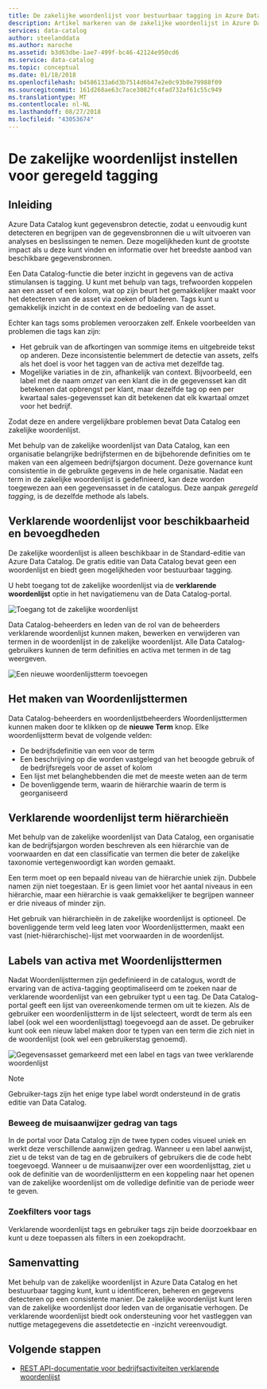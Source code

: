 ```yaml
---
title: De zakelijke woordenlijst voor bestuurbaar tagging in Azure Data Catalog instellen
description: Artikel markeren van de zakelijke woordenlijst in Azure Data Catalog voor het definiëren en met behulp van een algemeen bedrijfsjargon op tag geregistreerde gegevensassets.
services: data-catalog
author: steelanddata
ms.author: maroche
ms.assetid: b3d63dbe-1ae7-499f-bc46-42124e950cd6
ms.service: data-catalog
ms.topic: conceptual
ms.date: 01/18/2018
ms.openlocfilehash: b4586133a6d3b7514d6b47e2e0c93b0e79988f09
ms.sourcegitcommit: 161d268ae63c7ace3082fc4fad732af61c55c949
ms.translationtype: MT
ms.contentlocale: nl-NL
ms.lasthandoff: 08/27/2018
ms.locfileid: "43053674"
---
```

# <a name="set-up-the-business-glossary-for-governed-tagging"></a>De zakelijke woordenlijst instellen voor geregeld tagging
## <a name="introduction"></a>Inleiding
Azure Data Catalog kunt gegevensbron detectie, zodat u eenvoudig kunt detecteren en begrijpen van de gegevensbronnen die u wilt uitvoeren van analyses en beslissingen te nemen. Deze mogelijkheden kunt de grootste impact als u deze kunt vinden en informatie over het breedste aanbod van beschikbare gegevensbronnen.

Een Data Catalog-functie die beter inzicht in gegevens van de activa stimulansen is tagging. U kunt met behulp van tags, trefwoorden koppelen aan een asset of een kolom, wat op zijn beurt het gemakkelijker maakt voor het detecteren van de asset via zoeken of bladeren. Tags kunt u gemakkelijk inzicht in de context en de bedoeling van de asset.

Echter kan tags soms problemen veroorzaken zelf. Enkele voorbeelden van problemen die tags kan zijn:

* Het gebruik van de afkortingen van sommige items en uitgebreide tekst op anderen. Deze inconsistentie belemmert de detectie van assets, zelfs als het doel is voor het taggen van de activa met dezelfde tag.
* Mogelijke variaties in de zin, afhankelijk van context. Bijvoorbeeld, een label met de naam *omzet* van een klant die in de gegevensset kan dit betekenen dat opbrengst per klant, maar dezelfde tag op een per kwartaal sales-gegevensset kan dit betekenen dat elk kwartaal omzet voor het bedrijf.  

Zodat deze en andere vergelijkbare problemen bevat Data Catalog een zakelijke woordenlijst.

Met behulp van de zakelijke woordenlijst van Data Catalog, kan een organisatie belangrijke bedrijfstermen en de bijbehorende definities om te maken van een algemeen bedrijfsjargon document. Deze governance kunt consistentie in de gebruikte gegevens in de hele organisatie. Nadat een term in de zakelijke woordenlijst is gedefinieerd, kan deze worden toegewezen aan een gegevensasset in de catalogus. Deze aanpak *geregeld tagging*, is de dezelfde methode als labels.

## <a name="glossary-availability-and-privileges"></a>Verklarende woordenlijst voor beschikbaarheid en bevoegdheden
De zakelijke woordenlijst is alleen beschikbaar in de Standard-editie van Azure Data Catalog. De gratis editie van Data Catalog bevat geen een woordenlijst en biedt geen mogelijkheden voor bestuurbaar tagging.

U hebt toegang tot de zakelijke woordenlijst via de **verklarende woordenlijst** optie in het navigatiemenu van de Data Catalog-portal.  

![Toegang tot de zakelijke woordenlijst](./media/data-catalog-how-to-business-glossary/01-portal-menu.png)

Data Catalog-beheerders en leden van de rol van de beheerders verklarende woordenlijst kunnen maken, bewerken en verwijderen van termen in de woordenlijst in de zakelijke woordenlijst. Alle Data Catalog-gebruikers kunnen de term definities en activa met termen in de tag weergeven.

![Een nieuwe woordenlijstterm toevoegen](./media/data-catalog-how-to-business-glossary/02-new-term.png)

## <a name="creating-glossary-terms"></a>Het maken van Woordenlijsttermen
Data Catalog-beheerders en woordenlijstbeheerders Woordenlijsttermen kunnen maken door te klikken op de **nieuwe Term** knop. Elke woordenlijstterm bevat de volgende velden:

* De bedrijfsdefinitie van een voor de term
* Een beschrijving op die worden vastgelegd van het beoogde gebruik of de bedrijfsregels voor de asset of kolom
* Een lijst met belanghebbenden die met de meeste weten aan de term
* De bovenliggende term, waarin de hiërarchie waarin de term is georganiseerd

## <a name="glossary-term-hierarchies"></a>Verklarende woordenlijst term hiërarchieën
Met behulp van de zakelijke woordenlijst van Data Catalog, een organisatie kan de bedrijfsjargon worden beschreven als een hiërarchie van de voorwaarden en dat een classificatie van termen die beter de zakelijke taxonomie vertegenwoordigt kan worden gemaakt.

Een term moet op een bepaald niveau van de hiërarchie uniek zijn. Dubbele namen zijn niet toegestaan. Er is geen limiet voor het aantal niveaus in een hiërarchie, maar een hiërarchie is vaak gemakkelijker te begrijpen wanneer er drie niveaus of minder zijn.

Het gebruik van hiërarchieën in de zakelijke woordenlijst is optioneel. De bovenliggende term veld leeg laten voor Woordenlijsttermen, maakt een vast (niet-hiërarchische)-lijst met voorwaarden in de woordenlijst.  

## <a name="tagging-assets-with-glossary-terms"></a>Labels van activa met Woordenlijsttermen
Nadat Woordenlijsttermen zijn gedefinieerd in de catalogus, wordt de ervaring van de activa-tagging geoptimaliseerd om te zoeken naar de verklarende woordenlijst van een gebruiker typt u een tag. De Data Catalog-portal geeft een lijst van overeenkomende termen om uit te kiezen. Als de gebruiker een woordenlijstterm in de lijst selecteert, wordt de term als een label (ook wel een woordenlijsttag) toegevoegd aan de asset. De gebruiker kunt ook een nieuw label maken door te typen van een term die zich niet in de woordenlijst (ook wel een gebruikerstag genoemd).

![Gegevensasset gemarkeerd met een label en tags van twee verklarende woordenlijst](./media/data-catalog-how-to-business-glossary/03-tagged-asset.png)

> [!NOTE]
> Gebruiker-tags zijn het enige type label wordt ondersteund in de gratis editie van Data Catalog.
>
>

### <a name="hover-behavior-on-tags"></a>Beweeg de muisaanwijzer gedrag van tags
In de portal voor Data Catalog zijn de twee typen codes visueel uniek en werkt deze verschillende aanwijzen gedrag. Wanneer u een label aanwijst, ziet u de tekst van de tag en de gebruikers of gebruikers die de code hebt toegevoegd. Wanneer u de muisaanwijzer over een woordenlijsttag, ziet u ook de definitie van de woordenlijstterm en een koppeling naar het openen van de zakelijke woordenlijst om de volledige definitie van de periode weer te geven.

### <a name="search-filters-for-tags"></a>Zoekfilters voor tags
Verklarende woordenlijst tags en gebruiker tags zijn beide doorzoekbaar en kunt u deze toepassen als filters in een zoekopdracht.

## <a name="summary"></a>Samenvatting
Met behulp van de zakelijke woordenlijst in Azure Data Catalog en het bestuurbaar tagging kunt, kunt u identificeren, beheren en gegevens detecteren op een consistente manier. De zakelijke woordenlijst kunt leren van de zakelijke woordenlijst door leden van de organisatie verhogen. De verklarende woordenlijst biedt ook ondersteuning voor het vastleggen van nuttige metagegevens die assetdetectie en -inzicht vereenvoudigt.

## <a name="next-steps"></a>Volgende stappen
* [REST API-documentatie voor bedrijfsactiviteiten verklarende woordenlijst](https://msdn.microsoft.com/library/mt708855.aspx)
